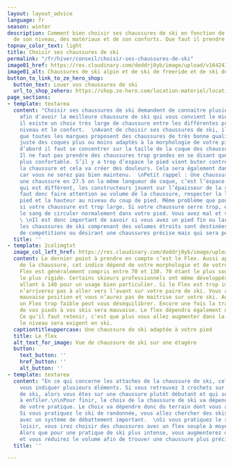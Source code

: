 ```yaml
---
layout: layout_advice
language: fr
season: winter
description: Comment bien choisir ses chaussures de ski en fonction de la discipline,
  de son niveau, des matériaux et de son conforts. Que faut il prendre en compte ?
topnav_color_text: light
title: Choisir ses chaussures de ski
permalink: "/fr/hiver/conseil/choisir-ses-chaussures-de-ski"
image01_href: https://res.cloudinary.com/deddrj0yb/image/upload/v1642412358/website/Conseil%20/choisir-sa-chaussure-de-ski_tfivsu.jpg
image01_alt: Chaussures de ski alpin et de ski de freeride et de ski de randonnée
button_to_link_to_ze_hero_shop:
  button_text: Louer vos chaussures de ski
  url_to_shop_zehero: https://shop.ze-hero.com/location-materiel/location-ski/location-ski-enfant?equipmentslug=%2Flocation-chaussures&rental_quality=0&oldslug=%2Flocation-ski&subslug=%2Flocation-ski-adulte&start-date=18%2F01%2F2022&number_rental_days=1
page_sections:
- template: textarea
  content: "Choisir ses chaussures de ski demandent de connaitre plusieurs informations
    afin d'avoir la meilleure chaussure de ski qui vous convient le mieux. En effet,
    il existe un choix très large de chaussure entre les différentes pratiques, le
    niveau et le confort.  \nAvant de choisir ses chaussures de ski, il faut se rappeler
    que toutes les marques proposent des chaussures de très bonne qualité, il y a
    juste des coques plus ou moins adaptés à la morphologie de votre pied.\n\nTout
    d’abord il faut se concentrer sur la taille de la coque des chaussures de ski.
    Il ne faut pas prendre des chaussures trop grandes en se disant que cela sera
    plus confortable. S’il y a trop d’espace le pied vient buter contre la coque de
    la chaussure et cela va créer des douleurs. Cela sera également dangereux en ski
    car vous ne serez pas bien maintenu.  \nPetit rappel : Une chaussure en 27 et
    une chaussure en 27.5 on la même longueur de coque, c’est l’espace à l’intérieur
    qui est différent, les constructeurs jouent sur l’épaisseur de la semelle !\n\nIl
    faut donc faire attention au volume de la chaussure, respecter la largeur de votre
    pied et la hauteur au niveau du coup de pied. Même problème que pour la longueur
    si votre chaussure est trop large. Si votre chaussure serre trop, elle empêche
    le sang de circuler normalement dans votre pied. Vous avez mal et vous avez froid.
    \ \nIl est donc important de savoir si vous avez un pied fin ou large. De plus,
    les chaussures de ski comprenant des volumes étroits sont destinées au skieurs
    de compétitions ou désirant une chaussures précise mais qui sera peu confortable. "
  title: ''
- template: 2colimgtxt
  image_col_left_href: https://res.cloudinary.com/deddrj0yb/image/upload/v1642412353/website/Conseil%20/klara-kulikova-_1CTbB3ibZE-unsplash_hejiiw.jpg
  content: Le dernier point à prendre en compte c’est le Flex. Aussi appelé dureté
    de la chaussure, cet indice dépend de votre morphologie et de votre niveau. Le
    Flex est généralement compris entre 70 et 130. 70 étant le plus souple et 130
    le plus rigide. Certains skieurs professionnels ont même développés des modèles
    allant à 140 pour un usage bien particulier. Si le Flex est trop important, vous
    n’arriverez pas à aller vers l’avant sur votre paire de ski. Vous aurez donc une
    mauvaise position et vous n’aurez pas de maitrise sur votre ski. Au contraire,
    un Flex trop faible peut vous déséquilibrer. Encore une fois la transmission d’informations
    de vos pieds à vos skis sera mauvaise. Le flex dépendra également de votre poids.
    Ce qu'il faut retenir, c'est que plus vous allez augmenter dans la rigidité, plus
    le niveau sera exigent en ski.
  captiontitleuppercase: Une chaussure de ski adaptée à votre pied
  title: Le flex
  alt_text_for_image: Vue de chaussure de ski sur une étagère
  button:
    text_button: ''
    href_button: ''
    alt_button: ''
- template: textarea
  content: "En ce qui concerne les attaches de la chaussure de ski, cela peut également
    vous indiquer plusieurs éléments. Si vous retrouvez 3 crochets sur la chaussure
    de ski, alors vous êtes sur une chaussure plutôt débutant et qui sera plus facile
    à enfiler.\n\nPour finir, le choix de la chaussure de ski va dépendre également
    de votre pratique. Le choix va dépendre donc du terrain dont vous allez skier.
    Si vous pratiquez le ski de randonnée, vous allez chercher des skis plus légers
    avec un système de débattement important.  \nSi vous pratiquez le ski de piste
    loisir, vous irez choisir des chaussures avec un flex souple à moyen et confortable.
    Alors que pour une pratique de ski plus intense, vous augmenterez dans le flex
    et vous réduirez le volume afin de trouver une chaussure plus précise. "
  title: ''

---
```

